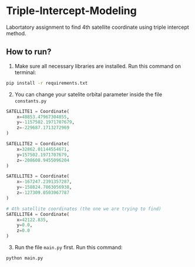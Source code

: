 # Triple-Intercept-Modeling
Labortatory assignment to find 4th satellite coordinate using triple intercept method.

## How to run?

1. Make sure all necessary libraries are installed. Run this command on terminal:

```sh
pip install -r requirements.txt
```

2. You can change your satelite orbital parameter inside the file `constants.py`

```python
SATELLITE1 = Coordinate(
    x=48853.47967304855, 
    y=-1157502.1971707679,
    z=-229687.1713272969
)

SATELLITE2 = Coordinate(
    x=32862.01144554671,
    y=157502.1971707679,
    z=-208608.9455096204
)

SATELLITE3 = Coordinate(
    x=-167247.2391357287,
    y=-158824.7863056938,
    z=-127309.0503967787
)

# 4th satellite coordinates (the one we are trying to find)
SATELLITE4 = Coordinate(
    x=42122.835,
    y=0.0,
    z=0.0
)
```

3. Run the file `main.py` first. Run this command:

```sh
python main.py
```
